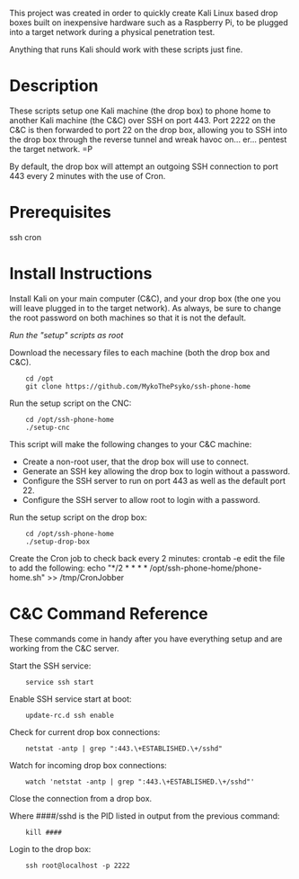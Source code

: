 This project was created in order to quickly create Kali Linux based drop boxes
built on inexpensive hardware such as a Raspberry Pi, to be plugged into a
target network during a physical penetration test.

Anything that runs Kali should work with these scripts just fine.


Description
===========
These scripts setup one Kali machine (the drop box) to phone home to another
Kali machine (the C&C) over SSH on port 443. Port 2222 on the C&C is then
forwarded to port 22 on the drop box, allowing you to SSH into the drop box 
through the reverse tunnel and wreak havoc on... er... pentest the target 
network. =P

By default, the drop box will attempt an outgoing SSH connection to port 443
every 2 minutes with the use of Cron.

Prerequisites
=============
ssh
cron

Install Instructions
====================
Install Kali on your main computer (C&C), and your drop box (the one you will
leave plugged in to the target network). As always, be sure to change the root
password on both machines so that it is not the default.

*Run the "setup" scripts as root*

Download the necessary files to each machine (both the drop box and C&C).

		cd /opt
		git clone https://github.com/MykoThePsyko/ssh-phone-home

Run the setup script on the CNC:
        
        cd /opt/ssh-phone-home
        ./setup-cnc

This script will make the following changes to your C&C machine:

* Create a non-root user, that the drop box will use to connect.
* Generate an SSH key allowing the drop box to login without a password.
* Configure the SSH server to run on port 443 as well as the default port 22.
* Configure the SSH server to allow root to login with a password.

Run the setup script on the drop box:
		
		cd /opt/ssh-phone-home
		./setup-drop-box

Create the Cron job to check back every 2 minutes:
		crontab -e
		edit the file to add the following: 
		echo "*/2 * * * * /opt/ssh-phone-home/phone-home.sh" >> /tmp/CronJobber


C&C Command Reference
=====================
These commands come in handy after you have everything setup and are
working from the C&C server.

Start the SSH service:

		service ssh start

Enable SSH service start at boot:

		update-rc.d ssh enable

Check for current drop box connections:

		netstat -antp | grep ":443.\+ESTABLISHED.\+/sshd"

Watch for incoming drop box connections:

		watch 'netstat -antp | grep ":443.\+ESTABLISHED.\+/sshd"'

Close the connection from a drop box.

Where ####/sshd is the PID listed in output from the previous command:

		kill ####

Login to the drop box:

		ssh root@localhost -p 2222


